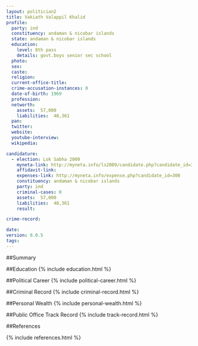 ```yaml
---
layout: politician2
title: Vakiath Valappil Khalid
profile: 
  party: ind
  constituency: andaman & nicobar islands
  state: andaman & nicobar islands
  education: 
    level: 8th pass
    details: govt.boys senior sec school
  photo: 
  sex: 
  caste: 
  religion: 
  current-office-title: 
  crime-accusation-instances: 0
  date-of-birth: 1969
  profession: 
  networth: 
    assets:  57,000
    liabilities:  48,361
  pan: 
  twitter: 
  website: 
  youtube-interview: 
  wikipedia: 

candidature: 
  - election: Lok Sabha 2009
    myneta-link: http://myneta.info/ls2009/candidate.php?candidate_id=308
    affidavit-link: 
    expenses-link: http://myneta.info/expense.php?candidate_id=308
    constituency: andaman & nicobar islands 
    party: ind
    criminal-cases: 0
    assets:  57,000
    liabilities:  48,361
    result:  

crime-record: 

date: 
version: 0.0.5
tags: 
---
```

##Summary


##Education
{% include education.html %}


##Political Career
{% include political-career.html %}


##Criminal Record
{% include criminal-record.html %}


##Personal Wealth
{% include personal-wealth.html %}


##Public Office Track Record
{% include track-record.html %}


##References


{% include references.html %}